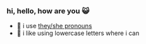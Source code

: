 ### hi, hello, how are you 😺

- 🦆 i use [they/she pronouns](http://pronoun.is/they/.../themself?or=she)
- 🍄 i like using lowercase letters where i can
